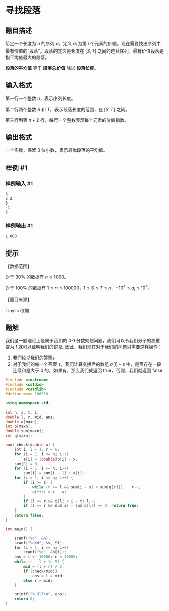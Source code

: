 # 寻找段落

## 题目描述

给定一个长度为 $n$ 的序列 $a$，定义 $a_i$ 为第 $i$ 个元素的价值。现在需要找出序列中最有价值的“段落”。段落的定义是长度在 $[S, T]$ 之间的连续序列。最有价值段落是指平均值最大的段落。

**段落的平均值** 等于 **段落总价值** 除以 **段落长度**。

## 输入格式

第一行一个整数 $n$，表示序列长度。

第二行两个整数 $S$ 和 $T$，表示段落长度的范围，在 $[S, T]$ 之间。

第三行到第 $n+2$ 行，每行一个整数表示每个元素的价值指数。

## 输出格式

一个实数，保留 $3$ 位小数，表示最优段落的平均值。

## 样例 #1

### 样例输入 #1

```
3
2 2
3
-1
2
```

### 样例输出 #1

```
1.000
```

## 提示

【数据范围】

对于 $30\%$ 的数据有 $n \le 1000$。

对于 $100\%$ 的数据有 $1 \le n \le 100000$，$1 \le S \le T \le n$，$-{10}^4 \le a_i \le {10}^4$。

【题目来源】

Tinylic 改编

## 题解
我们这一题理论上是属于我们的 0-1 分数规划问题，我们可以令我们分子的权重变为 1 就可以证明我们的说法. 因此，我们现在对于我们的问题只需要这样操作：
1. 我们枚举我们的答案s
2. 对于我们的每一个答案 s，我们计算变换后的数组 $a[i]-s$ 中，是否存在一段连续和是大于 0 的，如果有，那么我们就返回 true，否则，我们就返回 false

```cpp
#include <iostream>
#include <cstdio>
#include <cstdlib>
#define maxn 100010

using namespace std;

int n, s, t, i;
double l, r, mid, ans;
double a[maxn];
int b[maxn];
double sum[maxn];
int q[maxn];

bool check(double x) {
    int i, l = 1, r = 0;
    for (i = 1; i <= n; i++)
        a[i] = (double)b[i] - x;
    sum[0] = 0;
    for (i = 1; i <= n; i++)
        sum[i] = sum[i - 1] + a[i];
    for (i = 1; i <= n; i++) {
        if (i >= s) {
            while (r >= l && sum[i - s] < sum[q[r]])    r--;
            q[++r] = i - s;
        }
        if (l <= r && q[l] < i - t) l++;
        if (l <= r && sum[i] - sum[q[l]] >= 0) return true;
    }
    return false;
}

int main() {

    scanf("%d", &n);
    scanf("%d%d", &s, &t);
    for (i = 1; i <= n; i++)
        scanf("%d", &b[i]);
    ans = l = -10000; r = 10000;
    while (r - l > 1e-5) {
        mid = (l + r) / 2;
        if (check(mid))
            ans = l = mid;
        else r = mid;
    }

    printf("%.3lf\n", ans);
    return 0;
}
```